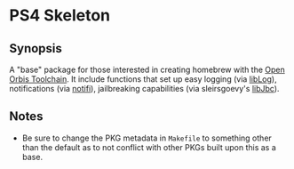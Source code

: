 # PS4 Skeleton

## Synopsis

A "base" package for those interested in creating homebrew with the [Open Orbis Toolchain]. It include functions that set up easy logging (via [libLog]), notifications (via [notifi]), jailbreaking capabilities (via sleirsgoevy's [libJbc]).

## Notes

- Be sure to change the PKG metadata in `Makefile` to something other than the default as to not conflict with other PKGs built upon this as a base.

[//]: #
  [Open Orbis Toolchain]: <https://github.com/OpenOrbis/OpenOrbis-PS4-Toolchain>
  [libLog]: <https://github.com/Al-Azif/ps4-libLog>
  [notifi]: <https://github.com/Al-Azif/ps4-notifi>
  [libJbc]: <https://github.com/sleirsgoevy/ps4-libjbc>
